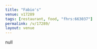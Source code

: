 ```yaml
---
title: "Fabio's"
venue: v17289
tags: [restaurant, food, "fhrs:663037"]
permalink: /v/17289/
layout: venue
---
```

null